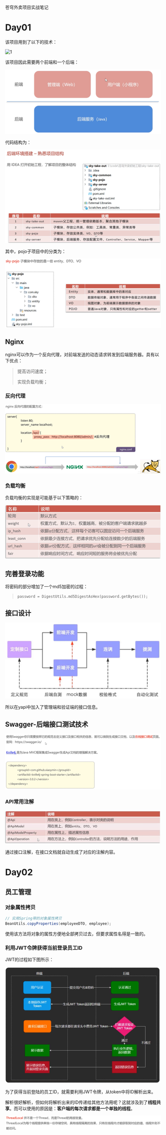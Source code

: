 苍穹外卖项目实战笔记

# Day01

该项目用到了以下的技术：

![1](D:\projects\java-waimai\waimaiProject\notes\figs\01-技术选型.png)

该项目因此需要两个前端和一个后端：

![1](figs/01-项目开发的结构.png)

代码结构为：

![1](figs/01-代码结构.png)

其中，pojo子项目中的分类为：

![1](figs/01-pojo中的分类.png)

## Nginx

nginx可以作为一个反向代理，对前端发送的动态请求转发到后端服务器。具有以下优点：

> 提高访问速度；
>
> 实现负载均衡；
>

### 反向代理

![1](figs/01-反向代理.png)

### 负载均衡

负载均衡的实现是可能基于以下策略的：

![1](figs/01-负载均衡的策略.png)

## 完善登录功能

将密码的部分增加了一个md5加密的过程：

> ```
> password = DigestUtils.md5DigestAsHex(password.getBytes());
> ```

## 接口设计

![1](figs/01-接口设计的过程.png)

所以在yapi中加入了管理端和验证端的接口信息。

## Swagger-后端接口测试技术

![1](figs/01-Swagger.png)

### API常用注解

![1](figs/01-常用注解.png)

通过接口注解，在接口文档就自动生成了对应的注解内容。

# Day02

## 员工管理

### 对象属性拷贝

```java
// 实用Spring带的对象属性拷贝
BeanUtils.copyProperties(employeeDTO, employee);
```

使用该方法将对象的属性方便地全部拷贝过去，但要求属性名得是一致的。

### 利用JWT令牌获得当前登录员工ID

JWT的过程如下图所示：

![1](figs/02-JWT的过程.png)

为了获得当前登陆的员工ID，就需要利用JWT令牌，从token中将ID解析出来。

解析很好解析，但如何将解析出来的ID传递给其他方法用呢？这就涉及到了**线程共享**。而可以使用的原因是：**客户端的每次请求都是一个单独的线程**。

![1](figs/02-线程共享.png)